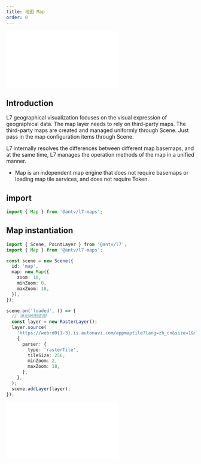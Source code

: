 ```yaml
---
title: 地图 Map
order: 0
---
```


<embed src="@/docs/api/common/style.md"></embed>

## Introduction

L7 geographical visualization focuses on the visual expression of geographical data. The map layer needs to rely on third-party maps. The third-party maps are created and managed uniformly through Scene.
Just pass in the map configuration items through Scene.

L7 internally resolves the differences between different map basemaps, and at the same time, L7 manages the operation methods of the map in a unified manner.

- Map is an independent map engine that does not require basemaps or loading map tile services, and does not require Token.

## import

```javascript
import { Map } from '@antv/l7-maps';
```

## Map instantiation

```ts
import { Scene, PointLayer } from '@antv/l7';
import { Map } from '@antv/l7-maps';

const scene = new Scene({
  id: 'map',
  map: new Map({
    zoom: 10,
    minZoom: 0,
    maxZoom: 18,
  }),
});

scene.on('loaded', () => {
  // 添加地图底图
  const layer = new RasterLayer();
  layer.source(
    'https://webrd0{1-3}.is.autonavi.com/appmaptile?lang=zh_cn&size=1&scale=1&style=8&x={x}&y={y}&z={z}',
    {
      parser: {
        type: 'rasterTile',
        tileSize: 256,
        minZoom: 2,
        maxZoom: 18,
      },
    },
  );
  scene.addLayer(layer);
});
```

<embed src="@/docs/api/common/map.en.md"></embed>
